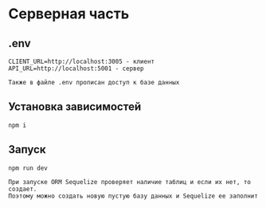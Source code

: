 # Серверная часть

## .env
    CLIENT_URL=http://localhost:3005 - клиент
    API_URL=http://localhost:5001 - сервер

    Также в файле .env прописан доступ к базе данных

## Установка зависимостей
    npm i

## Запуск
    npm run dev

    При запуске ORM Sequelize проверяет наличие таблиц и если их нет, то создает. 
    Поэтому можно создать новую пустую базу данных и Sequelize ее заполнит

## 


## 


## 


## 


## 








